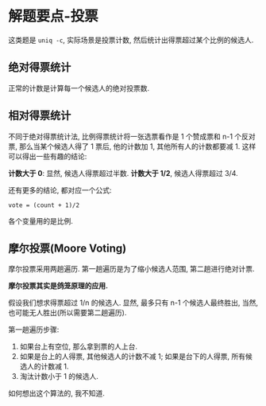 # 解题要点-投票

这类题是 `uniq -c`, 实际场景是投票计数, 然后统计出得票超过某个比例的候选人.

## 绝对得票统计

正常的计数是计算每一个候选人的绝对投票数.

## 相对得票统计

不同于绝对得票统计法, 比例得票统计将一张选票看作是 1 个赞成票和 n-1 个反对票, 那么当某个候选人得了 1 票后, 他的计数加 1, 其他所有人的计数都要减 1. 这样可以得出一些有趣的结论:

**计数大于 0**: 显然, 候选人得票超过半数.
**计数大于 1/2**, 候选人得票超过 3/4.

还有更多的结论, 都对应一个公式:

	vote = (count + 1)/2

各个变量用的是比例.

## 摩尔投票(Moore Voting)

摩尔投票采用两趟遍历. 第一趟遍历是为了缩小候选人范围, 第二趟进行绝对计票.

**摩尔投票其实是鸽笼原理的应用.**

假设我们想求得票超过 1/n 的候选人. 显然, 最多只有 n-1 个候选人最终胜出, 当然, 也可能无人胜出(所以需要第二趟遍历). 

第一趟遍历步骤:

1. 如果台上有空位, 那么拿到票的人上台.
2. 如果是台上的人得票, 其他候选人的计数不减 1; 如果是台下的人得票, 所有候选人的计数减 1.
3. 淘汰计数小于 1 的候选人.

如何想出这个算法的, 我不知道.

